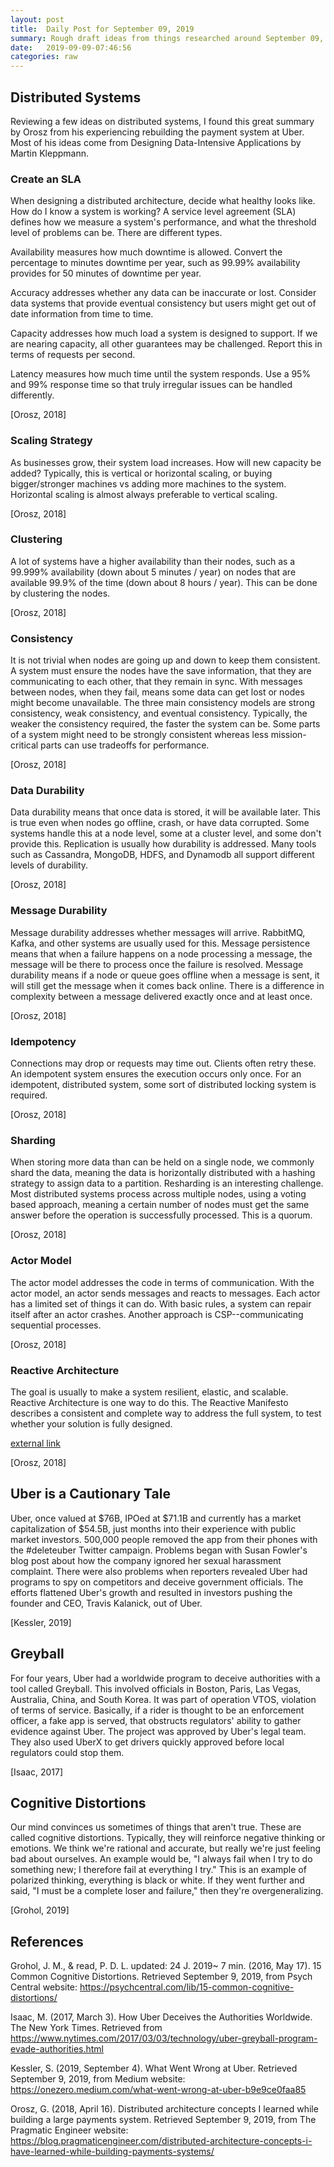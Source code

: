 ```yaml
---
layout: post
title:  Daily Post for September 09, 2019
summary: Rough draft ideas from things researched around September 09, 2019
date:   2019-09-09-07:46:56
categories: raw
---
```

## Distributed Systems

Reviewing a few ideas on distributed systems, I found this great summary by Orosz from his experiencing rebuilding the payment system at Uber. Most of his ideas come from Designing Data-Intensive Applications by Martin Kleppmann.

### Create an SLA

When designing a distributed architecture, decide what healthy looks like. How do I know a system is working? A service level agreement (SLA) defines how we measure a system's performance, and what the threshold level of problems can be. There are different types.

Availability measures how much downtime is allowed. Convert the percentage to minutes downtime per year, such as 99.99% availability provides for 50 minutes of downtime per year.

Accuracy addresses whether any data can be inaccurate or lost. Consider data systems that provide eventual consistency but users might get out of date information from time to time.

Capacity addresses how much load a system is designed to support. If we are nearing capacity, all other guarantees may be challenged. Report this in terms of requests per second.

Latency measures how much time until the system responds. Use a 95% and 99% response time so that truly irregular issues can be handled differently.

[Orosz, 2018]

### Scaling Strategy

As businesses grow, their system load increases. How will new capacity be added? Typically, this is vertical or horizontal scaling, or buying bigger/stronger machines vs adding more machines to the system. Horizontal scaling is almost always preferable to vertical scaling.

[Orosz, 2018]

### Clustering

A lot of systems have a higher availability than their nodes, such as a 99.999% availability (down about 5 minutes / year) on nodes that are available 99.9% of the time (down about 8 hours / year). This can be done by clustering the nodes.

[Orosz, 2018]

### Consistency

It is not trivial when nodes are going up and down to keep them consistent. A system must ensure the nodes have the save information, that they are communicating to each other, that they remain in sync. With messages between nodes, when they fail, means some data can get lost or nodes might become unavailable.  The three main consistency models are strong consistency, weak consistency, and eventual consistency. Typically, the weaker the consistency required, the faster the system can be. Some parts of a system might need to be strongly consistent whereas less mission-critical parts can use tradeoffs for performance.

[Orosz, 2018]

### Data Durability

Data durability means that once data is stored, it will be available later. This is true even when nodes go offline, crash, or have data corrupted. Some systems handle this at a node level, some at a cluster level, and some don't provide this. Replication is usually how durability is addressed. Many tools such as Cassandra, MongoDB, HDFS, and Dynamodb all support different levels of durability.

[Orosz, 2018]

### Message Durability

Message durability addresses whether messages will arrive. RabbitMQ, Kafka, and other systems are usually used for this. Message persistence means that when a failure happens on a node processing a message, the message will be there to process once the failure is resolved. Message durability means if a node or queue goes offline when a message is sent, it will still get the message when it comes back online. There is a difference in complexity between a message delivered exactly once and at least once.

[Orosz, 2018]

### Idempotency

Connections may drop or requests may time out. Clients often retry these. An idempotent system ensures the execution occurs only once. For an idempotent, distributed system, some sort of distributed locking system is required.

[Orosz, 2018]

### Sharding

When storing more data than can be held on a single node, we commonly shard the data, meaning the data is horizontally distributed with a hashing strategy to assign data to a partition. Resharding is an interesting challenge. Most distributed systems process across multiple nodes, using a voting based approach, meaning a certain number of nodes must get the same answer before the operation is successfully processed. This is a quorum.

[Orosz, 2018]

### Actor Model

The actor model addresses the code in terms of communication. With the actor model, an actor sends messages and reacts to messages. Each actor has a limited set of things it can do. With basic rules, a system can repair itself after an actor crashes. Another approach is CSP--communicating sequential processes.

[Orosz, 2018]

### Reactive Architecture

The goal is usually to make a system resilient, elastic, and scalable. Reactive Architecture is one way to do this. The Reactive Manifesto describes a consistent and complete way to address the full system, to test whether your solution is fully designed.

[external link](https://www.reactivemanifesto.org)

[Orosz, 2018]

## Uber is a Cautionary Tale

Uber, once valued at $76B, IPOed at $71.1B and currently has a market capitalization of $54.5B, just months into their experience with public market investors. 500,000 people removed the app from their phones with the #deleteuber Twitter campaign. Problems began with Susan Fowler's blog post about how the company ignored her sexual harassment complaint. There were also problems when reporters revealed Uber had programs to spy on competitors and deceive government officials. The efforts flattened Uber's growth and resulted in investors pushing the founder and CEO, Travis Kalanick, out of Uber.

[Kessler, 2019]

## Greyball

For four years, Uber had a worldwide program to deceive authorities with a tool called Greyball. This involved officials in Boston, Paris, Las Vegas, Australia, China, and South Korea. It was part of operation VTOS, violation of terms of service. Basically, if a rider is thought to be an enforcement officer, a fake app is served, that obstructs regulators' ability to gather evidence against Uber. The project was approved by Uber's legal team. They also used UberX to get drivers quickly approved before local regulators could stop them.

[Isaac, 2017]

## Cognitive Distortions

Our mind convinces us sometimes of things that aren't true. These are called cognitive distortions. Typically, they will reinforce negative thinking or emotions. We think we're rational and accurate, but really we're just feeling bad about ourselves. An example would be, "I always fail when I try to do something new; I therefore fail at everything I try." This is an example of polarized thinking, everything is black or white. If they went further and said, "I must be a complete loser and failure," then they're overgeneralizing.

[Grohol, 2019]

## References

Grohol, J. M., & read, P. D. L. updated: 24 J. 2019~ 7 min. (2016, May 17). 15 Common Cognitive Distortions. Retrieved September 9, 2019, from Psych Central website: https://psychcentral.com/lib/15-common-cognitive-distortions/

Isaac, M. (2017, March 3). How Uber Deceives the Authorities Worldwide. The New York Times. Retrieved from https://www.nytimes.com/2017/03/03/technology/uber-greyball-program-evade-authorities.html

Kessler, S. (2019, September 4). What Went Wrong at Uber. Retrieved September 9, 2019, from Medium website: https://onezero.medium.com/what-went-wrong-at-uber-b9e9ce0faa85

Orosz, G. (2018, April 16). Distributed architecture concepts I learned while building a large payments system. Retrieved September 9, 2019, from The Pragmatic Engineer website: https://blog.pragmaticengineer.com/distributed-architecture-concepts-i-have-learned-while-building-payments-systems/


